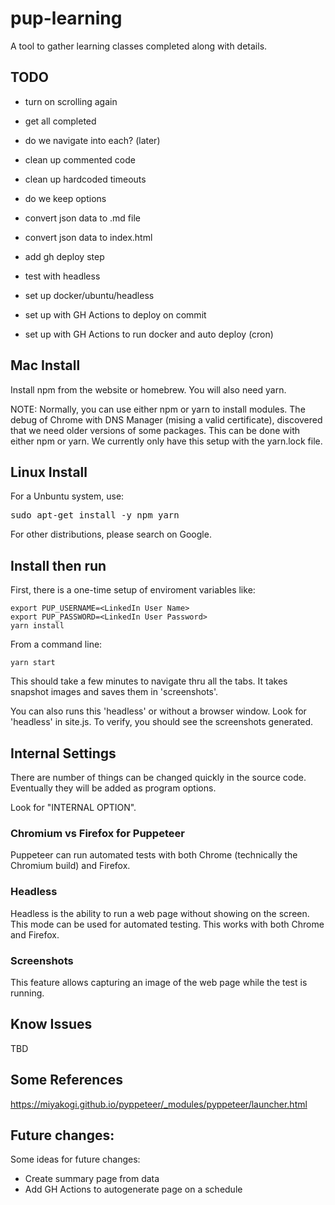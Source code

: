 # pup-learning

A tool to gather learning classes completed along with details.

## TODO

- turn on scrolling again
- get all completed
- do we navigate into each? (later)
- clean up commented code
- clean up hardcoded timeouts
- do we keep options

- convert json data to .md file
- convert json data to index.html
- add gh deploy step

- test with headless
- set up docker/ubuntu/headless

- set up with GH Actions to deploy on commit
- set up with GH Actions to run docker and auto deploy (cron)


## Mac Install

Install npm from the website or homebrew.  You will also need yarn.

NOTE: Normally, you can use either npm or yarn to install modules.  The debug of
Chrome with DNS Manager (mising a valid certificate), discovered that we need older
versions of some packages.  This can be done with either npm or yarn.  We currently only
have this setup with the yarn.lock file.

## Linux Install

For a Unbuntu system, use:

<pre>
sudo apt-get install -y npm yarn
</pre>

For other distributions, please search on Google.

## Install then run

First, there is a one-time setup of enviroment variables like:

```
export PUP_USERNAME=<LinkedIn User Name>
export PUP_PASSWORD=<LinkedIn User Password>
yarn install
```

From a command line:

```
yarn start
```

This should take a few minutes to navigate thru all the tabs.  It takes snapshot images
and saves them in 'screenshots'.  

You can also runs this 'headless' or without a browser window.  Look for 'headless' in site.js.  To verify, you should see the screenshots generated.


## Internal Settings

There are number of things can be changed quickly in the source code.  Eventually they
will be added as program options.

Look for "INTERNAL OPTION".

### Chromium vs Firefox for Puppeteer

Puppeteer can run automated tests with both Chrome (technically the Chromium build) and
Firefox.

### Headless

Headless is the ability to run a web page without showing on the screen.  This mode can
be used for automated testing.  This works with both Chrome and Firefox.

### Screenshots

This feature allows capturing an image of the web page while the test is running. 

## Know Issues

TBD


## Some References

https://miyakogi.github.io/pyppeteer/_modules/pyppeteer/launcher.html

## Future changes:

Some ideas for future changes:

- Create summary page from data
- Add GH Actions to autogenerate page on a schedule




